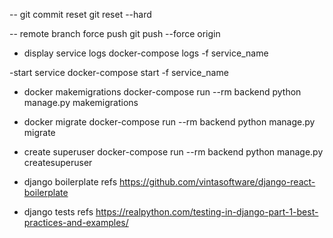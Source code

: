 

-- git commit reset
git reset --hard <hash-code>

-- remote branch force push
git push --force origin <branch-name>


- display service logs
docker-compose logs -f service_name

-start service
docker-compose start -f service_name

- docker makemigrations
docker-compose run --rm backend python manage.py makemigrations

- docker migrate
docker-compose run --rm backend python manage.py migrate

- create superuser
docker-compose run --rm backend python manage.py createsuperuser


- django boilerplate refs
https://github.com/vintasoftware/django-react-boilerplate

- django tests refs 
https://realpython.com/testing-in-django-part-1-best-practices-and-examples/

